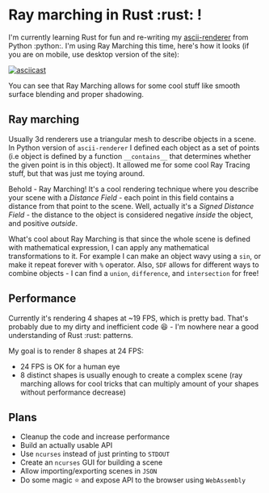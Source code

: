 # Ray marching in Rust :rust: !
I'm currently learning Rust for fun and re-writing my [ascii-renderer](https://github.com/eug-vs/ascii-3d-renderer) from Python :python:. I'm using Ray Marching this time, here's how it looks (if you are on mobile, use desktop version of the site):

[![asciicast](https://asciinema.org/a/jsDqGeMkRwLeYhVIMqNbaec0M.svg)](https://asciinema.org/a/jsDqGeMkRwLeYhVIMqNbaec0M)

You can see that Ray Marching allows for some cool stuff like smooth surface blending and proper shadowing.

## Ray marching
Usually 3d renderers use a triangular mesh to describe objects in a scene. In Python version of `ascii-renderer` I defined each object as a set of points
(i.e object is defined by a function `__contains__` that determines whether the given point is in this object). It allowed me for some cool Ray Tracing stuff, but that was just me toying around.

Behold - Ray Marching! It's a cool rendering technique where you describe your scene with a *Distance Field* - each point in this field contains a distance from that point to the scene.
Well, actually it's a *Signed Distance Field* - the distance to the object is considered negative *inside* the object, and positive *outside*.

What's cool about Ray Marching is that since the whole scene is defined with mathematical expression, I can apply any mathematical transformations to it. For example I can make an object wavy
using a `sin`, or make it repeat forever with `%` operator. Also, `SDF` allows for different ways to combine objects - I can find a `union`, `difference`, and `intersection` for free!



## Performance
Currently it's rendering 4 shapes at ~19 FPS, which is pretty bad. That's probably due to my dirty and inefficient code :laughing: - I'm nowhere near a good understanding of Rust :rust: patterns.

My goal is to render 8 shapes at 24 FPS:
 - 24 FPS is OK for a human eye
 - 8 distinct shapes is usually enough to create a complex scene (ray marching allows for cool tricks that can multiply amount of your shapes without performance decrease)


## Plans
 - Cleanup the code and increase performance
 - Build an actually usable API
 - Use `ncurses` instead of just printing to `STDOUT`
 - Create an `ncurses` GUI for building a scene
 - Allow importing/exporting scenes in `JSON`
 - Do some magic :star: and expose API to the browser using `WebAssembly`
